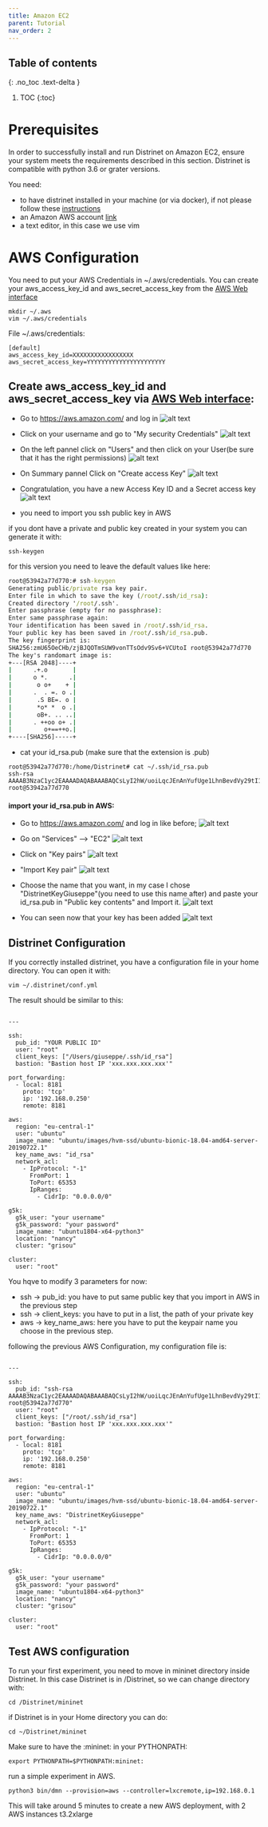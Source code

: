 ```yaml
---
title: Amazon EC2
parent: Tutorial
nav_order: 2
---
```


## Table of contents
{: .no_toc .text-delta }

1. TOC
{:toc}

# Prerequisites

In order to successfully install and run Distrinet on Amazon EC2, ensure your system meets the requirements described in this section.
Distrinet is compatible with python 3.6 or grater versions.

You need:
* to have distrinet installed in your machine (or via docker), if not please follow these [instructions](https://distrinet-emu.github.io/installation.html)
* an Amazon AWS account [link](https://aws.amazon.com/)
* a text editor, in this case we use vim

# AWS Configuration
You need to put your AWS Credentials in ~/.aws/credentials.
You can create your aws_access_key_id and aws_secret_access_key from the [AWS Web interface](https://aws.amazon.com/)
```
mkdir ~/.aws
vim ~/.aws/credentials
```

File ~/.aws/credentials:
```
[default]
aws_access_key_id=XXXXXXXXXXXXXXXXX
aws_secret_access_key=YYYYYYYYYYYYYYYYYYYYYY
```

## Create aws_access_key_id and aws_secret_access_key via [AWS Web interface](https://aws.amazon.com/):

* Go to https://aws.amazon.com/ and log in
![alt text](images/Step1.png)

* Click on your username and go to "My security Credentials"
![alt text](images/Step2.png)

* On the left pannel click on "Users" and then click on your User(be sure that it has the right permissions)
![alt text](images/Step3.png)

* On Summary pannel Click on "Create access Key"
![alt text](images/Step4.png)

* Congratulation, you have a new Access Key ID and a Secret access key 
![alt text](images/Step5.png)

* you need to import you ssh public key in AWS

if you dont have a private and public key created in your system you can generate it with:
```
ssh-keygen
```

for this version you need to leave the default values like here:
```bat
root@53942a77d770:# ssh-keygen
Generating public/private rsa key pair.
Enter file in which to save the key (/root/.ssh/id_rsa):
Created directory '/root/.ssh'.
Enter passphrase (empty for no passphrase):
Enter same passphrase again:
Your identification has been saved in /root/.ssh/id_rsa.
Your public key has been saved in /root/.ssh/id_rsa.pub.
The key fingerprint is:
SHA256:zmU65OeCHb/zjBJQOTmSUW9vonTTsOdv9Sv6+VCUtoI root@53942a77d770
The key's randomart image is:
+---[RSA 2048]----+
|      .+.o       |
|      o *.      .|
|       o o+    + |
|      .  . =. o .|
|       .S BE=. o |
|       *o* *  o .|
|       oB+. .. ..|
|      . ++oo o+ .|
|         o+==++o.|
+----[SHA256]-----+
```

* cat your id_rsa.pub (make sure that the extension is .pub)
```
root@53942a77d770:/home/Distrinet# cat ~/.ssh/id_rsa.pub
ssh-rsa AAAAB3NzaC1yc2EAAAADAQABAAABAQCsLyI2hW/uoiLqcJEnAnYufUge1LhnBevdVy29tI1r93KFcQrspE2LwuwWhVxtC4QdhIIcZ1nfN5zTIWhOkIUXEc3oZcu/JEMix+ygJXoW53/6gKC/hPqZPT+d2ahyoXw+zYqOjBp3VjhHG32jfQE5oGhU3nSTVrdPj3BEnJJ0o4WHyLiwRxv5z2aATS7b0ziYU2f3Zwdf3s+zJ54Ois6/c6TtTGI0B8p2zr4CrsK5pCaUnlW0/sgOsS98wAP1NjxDxPUak2cr8ZbMA7TWLUXO11HAZaW2qgqxImsg90Wf4RQkX5GesmTglSl0W/t3Jg+3Q4idX4PgRzPl4GAMvJp7 root@53942a77d770
```

#### import  your id_rsa.pub in AWS:
* Go to https://aws.amazon.com/ and log in like before;
![alt text](images/Step1.png)

* Go on "Services" --> "EC2"
![alt text](images/Key1.png)

* Click on "Key pairs"
![alt text](images/Key2.png)

* "Import Key pair"
![alt text](images/Key3.png)

* Choose the name that you want, in my case I chose "DistrinetKeyGiuseppe"(you need to use this name after) and paste your id_rsa.pub in "Public key contents" and Import it.
![alt text](images/Key4.png)

* You can seen now that your key has been added
![alt text](images/Key5.png)

## Distrinet Configuration

If you correctly installed distrinet, you have a configuration file in your home directory.
You can open it with:
```
vim ~/.distrinet/conf.yml
```
The result should be similar to this:

```

---

ssh:
  pub_id: "YOUR PUBLIC ID"
  user: "root"
  client_keys: ["/Users/giuseppe/.ssh/id_rsa"]
  bastion: "Bastion host IP 'xxx.xxx.xxx.xxx'"

port_forwarding:
  - local: 8181
    proto: 'tcp'
    ip: '192.168.0.250'
    remote: 8181

aws:
  region: "eu-central-1"
  user: "ubuntu"
  image_name: "ubuntu/images/hvm-ssd/ubuntu-bionic-18.04-amd64-server-20190722.1"
  key_name_aws: "id_rsa"
  network_acl:
    - IpProtocol: "-1"
      FromPort: 1
      ToPort: 65353
      IpRanges:
        - CidrIp: "0.0.0.0/0"

g5k:
  g5k_user: "your username"
  g5k_password: "your password"
  image_name: "ubuntu1804-x64-python3"
  location: "nancy"
  cluster: "grisou"

cluster:
  user: "root"
```

You hqve to modify 3 parameters for now:
* ssh -> pub_id: you have to put same public key that you import in AWS in the previous step
* ssh -> client_keys: you have to put in a list, the path of your private key
* aws -> key_name_aws: here you have to put the keypair name you choose in the previous step.

following the previous AWS Configuration, my configuration file is:

```

---

ssh:
  pub_id: "ssh-rsa AAAAB3NzaC1yc2EAAAADAQABAAABAQCsLyI2hW/uoiLqcJEnAnYufUge1LhnBevdVy29tI1r93KFcQrspE2LwuwWhVxtC4QdhIIcZ1nfN5zTIWhOkIUXEc3oZcu/JEMix+ygJXoW53/6gKC/hPqZPT+d2ahyoXw+zYqOjBp3VjhHG32jfQE5oGhU3nSTVrdPj3BEnJJ0o4WHyLiwRxv5z2aATS7b0ziYU2f3Zwdf3s+zJ54Ois6/c6TtTGI0B8p2zr4CrsK5pCaUnlW0/sgOsS98wAP1NjxDxPUak2cr8ZbMA7TWLUXO11HAZaW2qgqxImsg90Wf4RQkX5GesmTglSl0W/t3Jg+3Q4idX4PgRzPl4GAMvJp7 root@53942a77d770"
  user: "root"
  client_keys: ["/root/.ssh/id_rsa"]
  bastion: "Bastion host IP 'xxx.xxx.xxx.xxx'"

port_forwarding:
  - local: 8181
    proto: 'tcp'
    ip: '192.168.0.250'
    remote: 8181

aws:
  region: "eu-central-1"
  user: "ubuntu"
  image_name: "ubuntu/images/hvm-ssd/ubuntu-bionic-18.04-amd64-server-20190722.1"
  key_name_aws: "DistrinetKeyGiuseppe"
  network_acl:
    - IpProtocol: "-1"
      FromPort: 1
      ToPort: 65353
      IpRanges:
        - CidrIp: "0.0.0.0/0"

g5k:
  g5k_user: "your username"
  g5k_password: "your password"
  image_name: "ubuntu1804-x64-python3"
  location: "nancy"
  cluster: "grisou"

cluster:
  user: "root"
```

## Test AWS configuration

To run your first experiment, you need to move in mininet directory inside Distrinet.
In this case Distrinet is in /Distrinet, so we can change directory with:
```
cd /Distrinet/mininet
```

if Distrinet is in your Home directory you can do:
```
cd ~/Distrinet/mininet
```

Make sure to have the :mininet: in your PYTHONPATH:
```
export PYTHONPATH=$PYTHONPATH:mininet:
```

run a simple experiment in AWS.
```
python3 bin/dmn --provision=aws --controller=lxcremote,ip=192.168.0.1
```

This will take around 5 minutes to create a new AWS deployment, with 2 AWS instances t3.2xlarge  